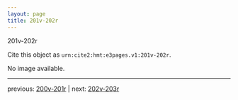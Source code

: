 ```yaml
---
layout: page
title: 201v-202r
---
```


201v-202r

Cite this object as `urn:cite2:hmt:e3pages.v1:201v-202r`.

No image available. 



---

previous: [200v-201r](../200v-201r/) | next: [202v-203r](../202v-203r/)